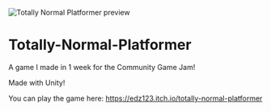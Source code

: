 ![Totally Normal Platformer preview](https://i.ibb.co/Bjw3fKn/totally-normal-platformer-preview.png)

# Totally-Normal-Platformer
A game I made in 1 week for the Community Game Jam!

Made with Unity!

You can play the game here: https://edz123.itch.io/totally-normal-platformer
